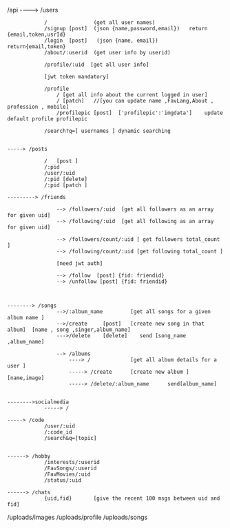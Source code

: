 /api
    ----> /users            
                
                /               (get all user names)
                /signup [post]  (json {name,password,email})   return {email,token,usrId}
                /login  [post]   (json {name, email})          return{email,token}
                /about/:userid  (get user info by userid)      
                
                /profile/:uid  [get all user info]
                
                [jwt token mandatory]

                /profile
                    / [get all info about the current logged in user]
                    / [patch]   //[you can update name ,FavLang,About , profession , mobile]
                    /profilepic [post]  ['profilepic':'imgdata']    update default profile profilepic

                /search?q=[ usernames ] dynamic searching


    -----> /posts
                
                /   [post ]
                /:pid
                /user/:uid
                /:pid [delete]
                /:pid [patch ]
            
    ---------> /friends

                    --> /followers/:uid  [get all followers as an array for given uid]
                    --> /following/:uid  [get all following as an array for given uid]
                    
                    --> /followers/count/:uid [ get followers total_count ]
                    --> /following/count/:uid [get following total_count ]

                    [need jwt auth]

                    --> /follow  [post] {fid: friendid}  
                    --> /unfollow [post] {fid: friendid}



    --------> /songs
                    -->/:album_name         [get all songs for a given album name ]
                    -->/create     [post]   [create new song in that album]  [name , song ,singer,album_name]  
                    --->/delete    [delete]    send [song_name ,album_name]

                    --> /albums
                        ----> /             [get all album details for a user ]
                        -----> /create      [create new album ]    [name,image]
                        -----> /delete/:album_name      send[album_name]
 

    -------->socialmedia
                -----> /

    -----> /code
                /user/:uid
                /:code_id
                /search&q=[topic]

    
    ------> /hobby
                /interests/:userid
                /FavSongs/:userid
                /FavMovies/:uid
                /status/:uid

    ------> /chats
                {uid,fid}       [give the recent 100 msgs between uid and fid]
                
/uploads/images
/uploads/profile
/uploads/songs
